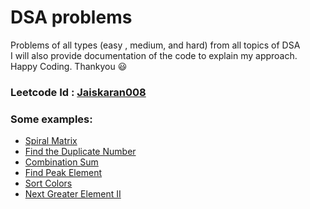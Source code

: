 # DSA problems 
Problems of all types (easy , medium, and hard) from all topics of DSA \
I will also provide documentation of the code to explain my approach.\
Happy Coding. Thankyou 😃
### Leetcode Id : [Jaiskaran008](https://leetcode.com/jaiskaran008/)

### Some examples:

- [Spiral Matrix](https://github.com/jaiswalk008/Comprehensive-LeetCode-Documentation/blob/main/Array/Medium/Spiral%20Matrix.md)
- [Find the Duplicate Number](https://github.com/jaiswalk008/Comprehensive-LeetCode-Documentation/blob/main/Array/Medium/Find%20the%20Duplicate%20Number.md)
- [Combination Sum](https://github.com/jaiswalk008/Comprehensive-LeetCode-Documentation/blob/main/Recursion/Medium/Combination%20Sum.md)
- [Find Peak Element](https://github.com/jaiswalk008/Comprehensive-LeetCode-Documentation/blob/main/Searching/Medium/Find%20Peak%20Element.md)
- [Sort Colors](https://github.com/jaiswalk008/Comprehensive-LeetCode-Documentation/blob/main/Sorting/Medium/Sort%20Colors.md)
- [Next Greater Element II](https://github.com/jaiswalk008/Comprehensive-LeetCode-Documentation/blob/main/Stack/Medium/Next%20Greater%20Element%20II.md)
